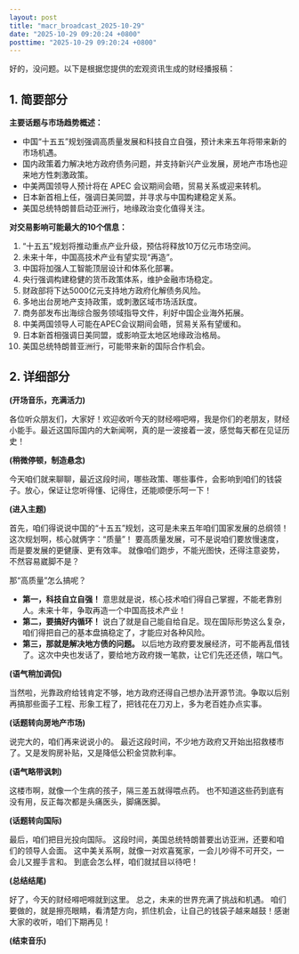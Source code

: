 ```yaml
---
layout: post
title: "macr_broadcast_2025-10-29"
date: "2025-10-29 09:20:24 +0800"
posttime: "2025-10-29 09:20:24 +0800"
---
```


好的，没问题。以下是根据您提供的宏观资讯生成的财经播报稿：

## 1. 简要部分

**主要话题与市场趋势概述：**

*   中国“十五五”规划强调高质量发展和科技自立自强，预计未来五年将带来新的市场机遇。
*   国内政策着力解决地方政府债务问题，并支持新兴产业发展，房地产市场也迎来地方性刺激政策。
*   中美两国领导人预计将在 APEC 会议期间会晤，贸易关系或迎来转机。
*   日本新首相上任，强调日美同盟，并寻求与中国构建稳定关系。
*   美国总统特朗普启动亚洲行，地缘政治变化值得关注。

**对交易影响可能最大的10个信息：**

1.  “十五五”规划将推动重点产业升级，预估将释放10万亿元市场空间。
2.  未来十年，中国高技术产业有望实现“再造”。
3.  中国将加强人工智能顶层设计和体系化部署。
4.  央行强调构建稳健的货币政策体系，维护金融市场稳定。
5.  财政部将下达5000亿元支持地方政府化解债务风险。
6.  多地出台房地产支持政策，或刺激区域市场活跃度。
7.  商务部发布出海综合服务领域指导文件，利好中国企业海外拓展。
8.  中美两国领导人可能在APEC会议期间会晤，贸易关系有望缓和。
9.  日本新首相强调日美同盟，或影响亚太地区地缘政治格局。
10. 美国总统特朗普亚洲行，可能带来新的国际合作机会。

## 2. 详细部分

**(开场音乐，充满活力)**

各位听众朋友们，大家好！欢迎收听今天的财经嘚吧嘚，我是你们的老朋友，财经小能手。最近这国际国内的大新闻啊，真的是一波接着一波，感觉每天都在见证历史！

**(稍微停顿，制造悬念)**

今天咱们就来聊聊，最近这段时间，哪些政策、哪些事件，会影响到咱们的钱袋子。放心，保证让您听得懂、记得住，还能顺便乐呵一下！

**(进入主题)**

首先，咱们得说说中国的“十五五”规划，这可是未来五年咱们国家发展的总纲领！ 这次规划啊，核心就俩字：“质量”！ 要高质量发展，可不是说咱们要放慢速度，而是要发展的更健康、更有效率。 就像咱们跑步，不能光图快，还得注意姿势，不然容易崴脚不是？

那“高质量”怎么搞呢？ 

*   **第一，科技自立自强！** 意思就是说，核心技术咱们得自己掌握，不能老靠别人。未来十年，争取再造一个中国高技术产业！ 
*   **第二，要搞好内循环！** 说白了就是自己能自给自足。现在国际形势这么复杂，咱们得把自己的基本盘搞稳定了，才能应对各种风险。
*  **第三，那就是解决地方债的问题。** 以后地方政府要发展经济，可不能再乱借钱了。这次中央也发话了，要给地方政府拨一笔款，让它们先还还债，喘口气。

**(语气稍加调侃)**

当然啦，光靠政府给钱肯定不够，地方政府还得自己想办法开源节流。争取以后别再搞那些面子工程、形象工程了，把钱花在刀刃上，多为老百姓办点实事。

**(话题转向房地产市场)**

说完大的，咱们再来说说小的。 最近这段时间，不少地方政府又开始出招救楼市了。又是发购房补贴，又是降低公积金贷款利率。 

**(语气略带讽刺)**

这楼市啊，就像一个生病的孩子，隔三差五就得喂点药。 也不知道这些药到底有没有用，反正每次都是头痛医头，脚痛医脚。

**(话题转向国际)**

最后，咱们把目光投向国际。 这段时间，美国总统特朗普要出访亚洲，还要和咱们的领导人会面。 这中美关系啊，就像一对欢喜冤家，一会儿吵得不可开交，一会儿又握手言和。 到底会怎么样，咱们就拭目以待吧！

**(总结结尾)**

好了，今天的财经嘚吧嘚就到这里。 总之，未来的世界充满了挑战和机遇。 咱们要做的，就是擦亮眼睛，看清楚方向，抓住机会，让自己的钱袋子越来越鼓！感谢大家的收听，咱们下期再见！

**(结束音乐)**